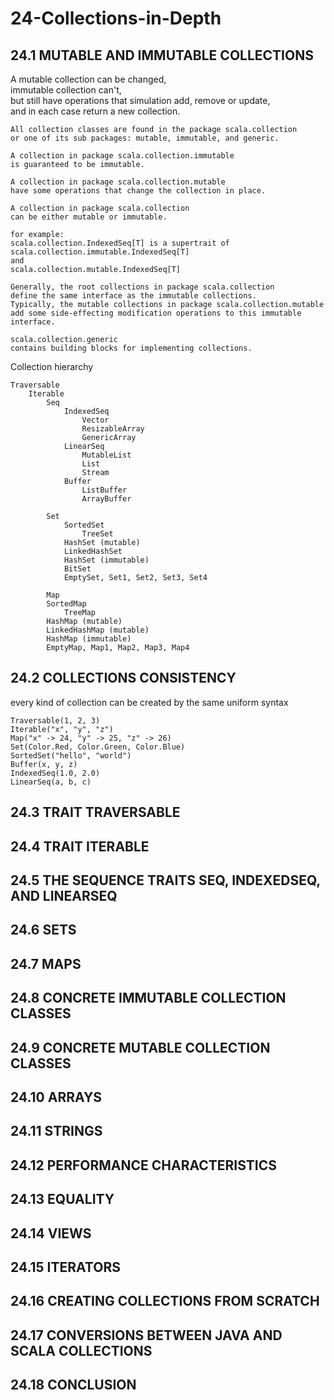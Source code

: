 # 24-Collections-in-Depth

## 24.1 MUTABLE AND IMMUTABLE COLLECTIONS
A mutable collection can be changed,  
immutable collection can't,  
but still have operations that simulation add, remove or update,   
and in each case return a new collection.

```
All collection classes are found in the package scala.collection   
or one of its sub packages: mutable, immutable, and generic.

A collection in package scala.collection.immutable   
is guaranteed to be immutable.

A collection in package scala.collection.mutable   
have some operations that change the collection in place.

A collection in package scala.collection   
can be either mutable or immutable. 

for example:
scala.collection.IndexedSeq[T] is a supertrait of
scala.collection.immutable.IndexedSeq[T] 
and 
scala.collection.mutable.IndexedSeq[T]

Generally, the root collections in package scala.collection   
define the same interface as the immutable collections.   
Typically, the mutable collections in package scala.collection.mutable   
add some side-effecting modification operations to this immutable interface.

scala.collection.generic
contains building blocks for implementing collections.
```
Collection hierarchy

```
Traversable
    Iterable 
        Seq
            IndexedSeq 
                Vector 
                ResizableArray 
                GenericArray 
            LinearSeq 
                MutableList 
                List 
                Stream 
            Buffer 
                ListBuffer 
                ArrayBuffer

        Set
            SortedSet 
                TreeSet 
            HashSet (mutable) 
            LinkedHashSet 
            HashSet (immutable) 
            BitSet 
            EmptySet, Set1, Set2, Set3, Set4

        Map
        SortedMap 
            TreeMap 
        HashMap (mutable)
        LinkedHashMap (mutable) 
        HashMap (immutable) 
        EmptyMap, Map1, Map2, Map3, Map4
```

## 24.2 COLLECTIONS CONSISTENCY
every kind of collection can be created by the same uniform syntax

```
Traversable(1, 2, 3) 
Iterable("x", "y", "z") 
Map("x" -> 24, "y" -> 25, "z" -> 26) 
Set(Color.Red, Color.Green, Color.Blue) 
SortedSet("hello", "world") 
Buffer(x, y, z) 
IndexedSeq(1.0, 2.0) 
LinearSeq(a, b, c)
```

## 24.3 TRAIT TRAVERSABLE


## 24.4 TRAIT ITERABLE


## 24.5 THE SEQUENCE TRAITS SEQ, INDEXEDSEQ, AND LINEARSEQ


## 24.6 SETS







## 24.7 MAPS







## 24.8 CONCRETE IMMUTABLE COLLECTION CLASSES







## 24.9 CONCRETE MUTABLE COLLECTION CLASSES







## 24.10 ARRAYS







## 24.11 STRINGS







## 24.12 PERFORMANCE CHARACTERISTICS







## 24.13 EQUALITY







## 24.14 VIEWS







## 24.15 ITERATORS







## 24.16 CREATING COLLECTIONS FROM SCRATCH







## 24.17 CONVERSIONS BETWEEN JAVA AND SCALA COLLECTIONS







## 24.18 CONCLUSION









